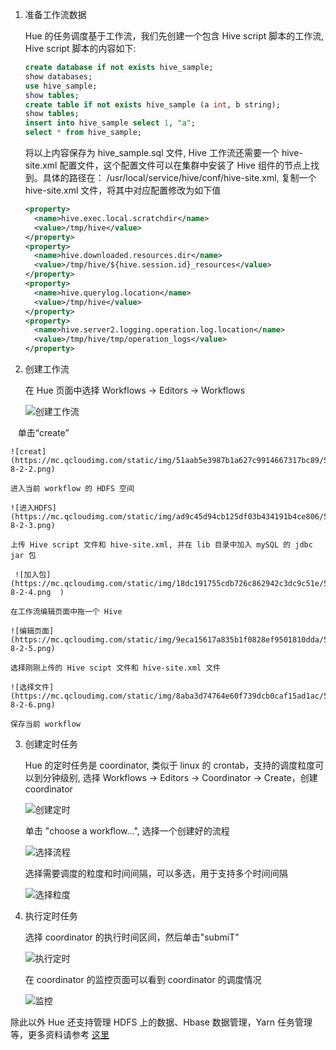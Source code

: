 1. 准备工作流数据

    Hue 的任务调度基于工作流，我们先创建一个包含 Hive script 脚本的工作流, Hive script 脚本的内容如下:

    ``` sql
    create database if not exists hive_sample;
    show databases;
    use hive_sample;
    show tables;
    create table if not exists hive_sample (a int, b string);
    show tables;
    insert into hive_sample select 1, "a";
    select * from hive_sample;
    ```

    将以上内容保存为 hive_sample.sql 文件, Hive 工作流还需要一个 hive-site.xml 配置文件，这个配置文件可以在集群中安装了 Hive 组件的节点上找到。具体的路径在： /usr/local/service/hive/conf/hive-site.xml, 复制一个 hive-site.xml 文件，将其中对应配置修改为如下值

    ``` xml
    <property>
      <name>hive.exec.local.scratchdir</name>
      <value>/tmp/hive</value>
    </property>
    <property>
      <name>hive.downloaded.resources.dir</name>
      <value>/tmp/hive/${hive.session.id}_resources</value>
    </property>
    <property>
      <name>hive.querylog.location</name>
      <value>/tmp/hive</value>
    </property>
    <property>
      <name>hive.server2.logging.operation.log.location</name>
      <value>/tmp/hive/tmp/operation_logs</value>
    </property>
    ```

    
2. 创建工作流

    在 Hue 页面中选择 Workflows -> Editors -> Workflows

    ![创建工作流](https://mc.qcloudimg.com/static/img/d370180a4d6886b335e199cf045dcab9/5-8-2-1.png)

    单击“create”

    ![creat](https://mc.qcloudimg.com/static/img/51aab5e3987b1a627c9914667317bc89/5-8-2-2.png)

    进入当前 workflow 的 HDFS 空间

    ![进入HDFS](https://mc.qcloudimg.com/static/img/ad9c45d94cb125df03b434191b4ce806/5-8-2-3.png)

    上传 Hive script 文件和 hive-site.xml, 并在 lib 目录中加入 mySQL 的 jdbc jar 包

     ![加入包](https://mc.qcloudimg.com/static/img/18dc191755cdb726c862942c3dc9c51e/5-8-2-4.png  )

    在工作流编辑页面中拖一个 Hive

    ![编辑页面](https://mc.qcloudimg.com/static/img/9eca15617a835b1f0828ef9501810dda/5-8-2-5.png)

    选择刚刚上传的 Hive scipt 文件和 hive-site.xml 文件

    ![选择文件](https://mc.qcloudimg.com/static/img/8aba3d74764e60f739dcb0caf15ad1ac/5-8-2-6.png)

    保存当前 workflow

3. 创建定时任务

    Hue 的定时任务是 coordinator, 类似于 linux 的 crontab，支持的调度粒度可以到分钟级别, 选择 Workflows -> Editors -> Coordinator -> Create，创建 coordinator

    ![创建定时](https://mc.qcloudimg.com/static/img/e0e18b6ee297fc42a30b741371a47098/5-8-2-7.png)

    单击 "choose a workflow...", 选择一个创建好的流程

    ![选择流程](https://mc.qcloudimg.com/static/img/7636daf7c05d7691291a93406e851783/5-8-2-8.png)

    选择需要调度的粒度和时间间隔，可以多选，用于支持多个时间间隔

    ![选择粒度](https://mc.qcloudimg.com/static/img/e8d8649600f3b22be693dbb8fa80d603/5-8-2-9.png)

4. 执行定时任务

    选择 coordinator 的执行时间区间，然后单击"submiT"

    ![执行定时](https://mc.qcloudimg.com/static/img/a145f4c79bac4a69797fb669bde921cf/5-8-2-10.png)

    在 coordinator 的监控页面可以看到 coordinator 的调度情况    

    ![监控](https://mc.qcloudimg.com/static/img/1f0f8cbc0164c31c6ac9a7b4e069ecdf/5-8-2-11.png)

除此以外 Hue 还支持管理 HDFS 上的数据、Hbase 数据管理，Yarn 任务管理等，更多资料请参考 [这里](http://gethue.com/blog/)
